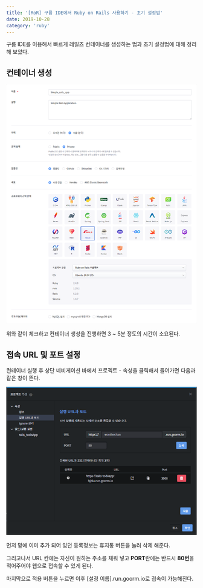 ```yaml
---
title: '[RoR] 구름 IDE에서 Ruby on Rails 사용하기 - 초기 설정법'
date: 2019-10-28
category: 'ruby'
---
```


구름 IDE를 이용해서 빠르게 레일즈 컨테이너를 생성하는 법과 초기 설정법에 대해 정리해 보았다.



## 컨테이너 생성

![Capture1](../../assets/2019-10-28-rails-goormide-tip/Capture1.png)

위와 같이 체크하고 컨테이너 생성을 진행하면 3 ~ 5분 정도의 시간이 소요된다.



## 접속 URL 및 포트 설정

컨테이너 실행 후 상단 네비게이션 바에서 프로젝트 - 속성을 클릭해서 들어가면 다음과 같은 창이 뜬다.

![Capture2](../../assets/2019-10-28-rails-goormide-tip/Capture2.png)

먼저 밑에 이미 추가 되어 있던 등록정보는 휴지통 버튼을 눌러 삭제 해준다.

그리고나서 URL 칸에는 자신이 원하는 주소를 채워 넣고 **PORT**란에는 반드시 **80번**을 적어주어야 웹으로 접속할 수 있게 된다.

마지막으로 적용 버튼을 누르면 이후 [설정 이름].run.goorm.io로 접속이 가능해진다.